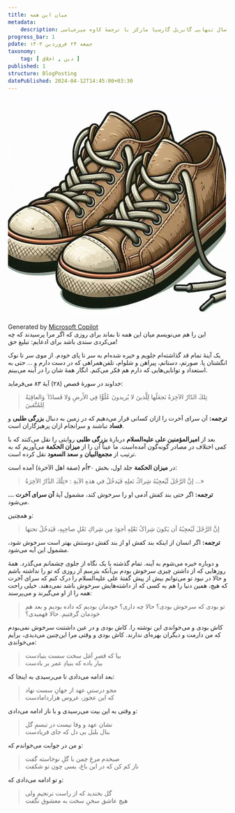 ```yaml
---
title: میان این همه
metadata: 
    description: نقد و بررسی کتاب صد سال تنهایی گابریل گارسیا مارکز با ترجمهٔ کاوه میرعباسی
progress_bar: 1
pdate: جمعه ۲۴ فروردین ۱۴۰۳
taxonomy:
    tag: [ دین , اخلاق ]
published: 1
structure: BlogPosting
datePublished: 2024-04-12T14:45:00+03:30
---
```

![ یک جفت کفش قدیمی بندی ساخته شده با هوش مصنوعی ](shoes.webp?classes=center&loading=lazy)
<div class="align-center">
Generated by <a href="https://www.bing.com/images/create/old-shoes-with-shoelace-in-cartoon-white-backgroun/1-6619015e31904ba59780c5107224265a?id=Q%2Fc6GVa5%2BTCTv8FBOEV5zg.N7A7dhqFgiVJ24GHCLMVzA&view=detailv2&idpp=genimg&noidpclose=1&thid=OIG4.Ch.F1.Ko6AfX1Gh_C1gW&form=SYDBIC&ssp=1&safesearch=moderate&setlang=en&cc=XL&pc=SANSAAND">Microsoft Copilot</a>
</div>
این‌ را هم ‌می‌نویسم میان این همه تا بماند برای روزی که اگر مرا پرسیدند که چه می‌کردی سندی باشد برای ادعایم: تبلیغ حق!

یک آینهٔ تمام قد گذاشته‌ام جلویم و خیره شده‌ام به سر تا پای خودم. از موی سر تا نوک انگشتان پا. صورتم، دستانم، پیراهن و شلوام، تلفن‌همراهی که در دست دارم و ... حتی به استعداد و توانایی‌هایی که دارم هم فکر می‌کنم. انگار همهٔ شان را در آینه می‌بینم. 

خداوند در سورهٔ قصص (۲۸) آیهٔ ۸۳ می‌فرماید:

> تِلكَ الدّارُ الآخِرَةُ نَجعَلُها لِلَّذينَ لا يُريدونَ عُلُوًّا فِي الأَرضِ وَلا فَسادًا ۚ وَالعاقِبَةُ لِلمُتَّقينَ

**ترجمه:** آن سرای آخرت را ازان کسانی قرار می‌دهیم که در زمین به دنبال **بزرگی طلبی** و **فساد** نباشند و سرانجام ازان پرهیزگاران است.  

بعد از **امیرالمؤمنین علی علیه‌السلام** دربارهٔ **بزرگی طلبی** روایتی را نقل می‌کنند که با کمی اختلاف در مصادر گونه‌گون آمده‌است. ما عیناً آن را از **میزان الحکمة** می‌آوریم که به ترتیب از **مجمع‌البیان** و **سعد السعود** نقل کرده است.

در **میزان الحکمة** جلد اول، بخش ۳۰اُم (صفة اهل الآخرة) آمده است:

>  إنَّ الرَّجُلَ لَيُعجِبُهُ شِراكُ نَعلِهِ فَيَدخُلُ في هذهِ الآیةِ : «تِلْكَ الدَّارُ الآخِرَةُ ...»

<!---->

**ترجمه:** اگر حتی بند کفش آدمی او را سرخوش کند، مشمول آیهٔ **آن سرای آخرت ...** می‌شود.

و همچنین:

>  إنَّ الرَّجُلَ لَيُعجِبُهُ أن يَكونَ شِراکُ نَعْلِهِ أجوَدَ مِن شِراكِ نَعْلِ صاحِبِهِ، فَيَدخُلُ تحتها

**ترجمه:** اگر انسان از اینکه بند کفش او از بند کفش دوستش بهتر است سرخوش شود، مشمول این آیه می‌شود.

و دوباره خیره می‌شوم به آینه. تمام گذشته با یک نگاه از جلوی چشمانم می‌گذرد. همهٔ روزهایی که از داشتن چیزی سرخوش بودم بی‌آنکه بترسم از روزی که تو را نداشته باشم و حالا در نبود تو می‌توانم بیش‌ از پیش گفتهٔ علی علیه‌السلام را درک کنم که سرای آخرت که هیچ، همین دنیا را هم به کسی که از داشته‌هایش سرخوش باشد نمی‌دهند. خیلی راحت همه را از او می‌گیرند و می‌پرسند: 

> تو بودی که سرخوش بودی؟ حالا چه داری؟ خودمان بودیم که داده بودیم و بعد هم خودمان گرفتیم. حالا فهمیدی؟

کاش بودی و می‌خواندی این نوشته را. کاش بودی و در عین داشتنت سرخوش نمی‌بودم که من دارمت و دیگران بهره‌ای ندارند. کاش بودی و وقتی مرا این‌چنین می‌دیدی، برایم می‌خواندی:

> بیا که قصرِ اَمَل سخت سست بنیادست  
> بیار باده که بنیادِ عمر بر بادست

بعد ادامه می‌دادی تا می‌رسیدی به اینجا که:

> مجو درستیِ عهد از جهانِ سست نهاد  
> که این عجوز، عروس هزاردامادست

و وقتی به این بیت می‌رسیدی و با ناز ادامه می‌دادی:

> نشان عهد و وفا نیست در تبسمِ گل  
> بنال بلبل بی دل که جای فریادست

و من در جوابت می‌خواندم که:

> صبحدم مرغِ چمن با گلِ نوخاسته گفت  
> ناز کم کن که در این باغ، بسی چون تو شکفت

و تو ادامه می‌دادی که:

> گل بخندید که از راست نرنجیم ولی  
> هیچ عاشق سخنِ سخت به معشوق نگفت

